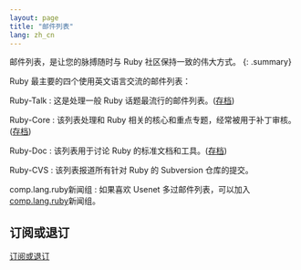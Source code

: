```yaml
---
layout: page
title: "邮件列表"
lang: zh_cn
---
```


邮件列表，是让您的脉搏随时与 Ruby 社区保持一致的伟大方式。
{: .summary}

Ruby 最主要的四个使用英文语言交流的邮件列表：

Ruby-Talk
: 这是处理一般 Ruby 话题最流行的邮件列表。([存档][4])

Ruby-Core
: 该列表处理和 Ruby 相关的核心和重点专题，经常被用于补丁审核。([存档][5])

Ruby-Doc
: 该列表用于讨论 Ruby 的标准文档和工具。([存档][6])

Ruby-CVS
: 该列表报道所有针对 Ruby 的 Subversion 仓库的提交。

comp.lang.ruby新闻组
: 如果喜欢 Usenet 多过邮件列表，可以加入[comp.lang.ruby](news:comp.lang.ruby)新闻组。

## 订阅或退订

[订阅或退订](https://ml.ruby-lang.org/mailman3/lists/)



[4]: https://ml.ruby-lang.org/archives/list/ruby-talk@ml.ruby-lang.org/
[5]: https://ml.ruby-lang.org/archives/list/ruby-core@ml.ruby-lang.org/
[6]: https://ml.ruby-lang.org/archives/list/ruby-doc@ml.ruby-lang.org/
